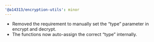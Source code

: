 ```yaml
---
'@a14313/encryption-utils': minor
---
```


- Removed the requirement to manually set the “type” parameter in encrypt and decrypt.
- The functions now auto-assign the correct “type” internally.
